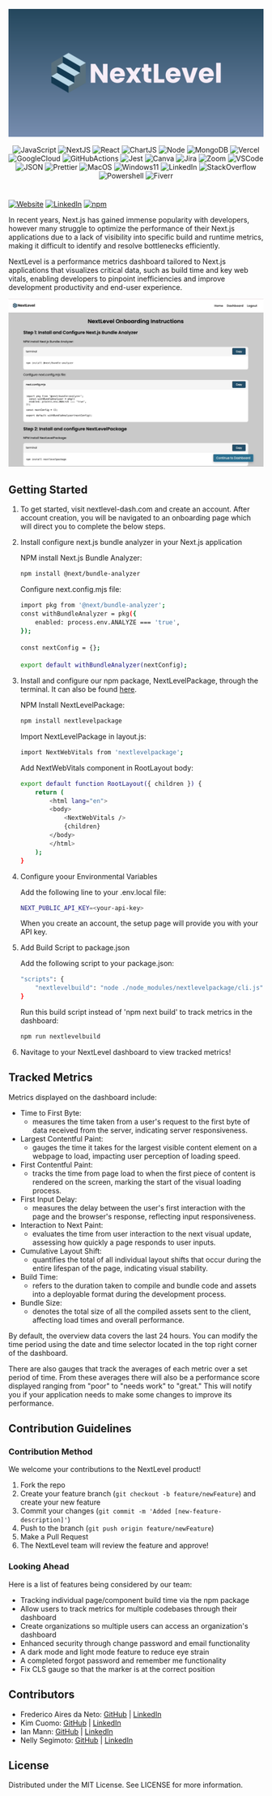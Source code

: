 <div align='center'>

<p align="center">
    <img src="./public/NextLevelBanner.png"/>
</p>

</div>

<div align='center'>

![JavaScript](https://img.shields.io/badge/javascript-%23323330.svg?style=for-the-badge&logo=javascript&logoColor=%23F7DF1E)
![NextJS](https://img.shields.io/badge/next.js-000000?style=for-the-badge&logo=nextdotjs&logoColor=white)
![React](https://img.shields.io/badge/react-%2320232a.svg?style=for-the-badge&logo=react&logoColor=%2361DAFB)
![ChartJS](https://img.shields.io/badge/Chart%20js-FF6384?style=for-the-badge&logo=chartdotjs&logoColor=white)
![Node](https://img.shields.io/badge/-node-339933?style=for-the-badge&logo=node.js&logoColor=white)
![MongoDB](https://img.shields.io/badge/MongoDB-4EA94B?style=for-the-badge&logo=mongodb&logoColor=white)
![Vercel](https://img.shields.io/badge/Vercel-000000?style=for-the-badge&logo=vercel&logoColor=white)
![GoogleCloud](https://img.shields.io/badge/Google_Cloud-4285F4?style=for-the-badge&logo=google-cloud&logoColor=white)
![GitHubActions](https://img.shields.io/badge/GitHub_Actions-2088FF?style=for-the-badge&logo=github-actions&logoColor=white)
![Jest](https://img.shields.io/badge/-jest-C21325?style=for-the-badge&logo=jest&logoColor=white)
![Canva](https://img.shields.io/badge/Canva-%2300C4CC.svg?&style=for-the-badge&logo=Canva&logoColor=white)
![Jira](https://img.shields.io/badge/Jira-0052CC?style=for-the-badge&logo=Jira&logoColor=white)
![Zoom](https://img.shields.io/badge/Zoom-2D8CFF?style=for-the-badge&logo=zoom&logoColor=white)
![VSCode](https://img.shields.io/badge/VSCode-0078D4?style=for-the-badge&logo=visual%20studio%20code&logoColor=white)
![JSON](https://img.shields.io/badge/json-5E5C5C?style=for-the-badge&logo=json&logoColor=white)
![Prettier](https://img.shields.io/badge/prettier-1A2C34?style=for-the-badge&logo=prettier&logoColor=F7BA3E)
![MacOS](https://img.shields.io/badge/mac%20os-000000?style=for-the-badge&logo=apple&logoColor=white)
![Windows11](https://img.shields.io/badge/Windows_11-0078d4?style=for-the-badge&logo=windows-11&logoColor=white)
![LinkedIn](https://img.shields.io/badge/LinkedIn-0077B5?style=for-the-badge&logo=linkedin&logoColor=white)
![StackOverflow](https://img.shields.io/badge/Stack_Overflow-FE7A16?style=for-the-badge&logo=stack-overflow&logoColor=white)
![Powershell](https://img.shields.io/badge/powershell-5391FE?style=for-the-badge&logo=powershell&logoColor=white)
![Fiverr](https://img.shields.io/badge/fiverr-1DBF73?style=for-the-badge&logo=fiverr&logoColor=white)

</div>

#

<a href="https://www.nextlevel-dash.com/">![Website](https://img.shields.io/badge/Website-B9D9EB)</a>
<a href="https://www.linkedin.com/company/nextlevel-dash/">![LinkedIn](https://img.shields.io/badge/LinkedIn-B9D9EB)</a>
<a href="https://www.npmjs.com/package/nextlevelpackageevelpackage">![npm](https://img.shields.io/badge/npm-B9D9EB)</a>

In recent years, Next.js has gained immense popularity with developers, however many struggle to optimize the performance of their Next.js applications due to a lack of visibility into specific build and runtime metrics, making it difficult to identify and resolve bottlenecks efficiently.

NextLevel is a performance metrics dashboard tailored to Next.js applications that visualizes critical data, such as build time and key web vitals, enabling developers to pinpoint inefficiencies and improve development productivity and end-user experience.

<p align="center">
    <img src="./public/NextLevelDashboard.gif"/>
</p>

## Getting Started

1. To get started, visit nextlevel-dash.com and create an account. After account creation, you will be navigated to an onboarding page which will direct you to complete the below steps.

2. Install configure next.js bundle analyzer in your Next.js application

    NPM install Next.js Bundle Analyzer:
    ```bash
    npm install @next/bundle-analyzer
    ```

    Configure next.config.mjs file:
    ```bash
    import pkg from '@next/bundle-analyzer';
    const withBundleAnalyzer = pkg({
        enabled: process.env.ANALYZE === 'true',
    });

    const nextConfig = {};

    export default withBundleAnalyzer(nextConfig);
    ```

3. Install and configure our npm package, NextLevelPackage, through the terminal. It can also be found [here](https://www.npmjs.com/package/nextlevelpackage).

    NPM Install NextLevelPackage:
    ```bash
    npm install nextlevelpackage
    ```

    Import NextLevelPackage in layout.js:
    ```bash
    import NextWebVitals from 'nextlevelpackage';
    ```

    Add NextWebVitals component in RootLayout body:
    ```bash
    export default function RootLayout({ children }) {
        return (
            <html lang="en">
            <body>
                <NextWebVitals />
                {children}
            </body>
            </html>
        );
    }
    ```

4. Configure yoour Environmental Variables

    Add the following line to your .env.local file:
    ```bash
    NEXT_PUBLIC_API_KEY=<your-api-key>
    ```
    When you create an account, the setup page will provide you with your API key.
    
5.  Add Build Script to package.json

    Add the following script to your package.json:
    ```bash
    "scripts": {
        "nextlevelbuild": "node ./node_modules/nextlevelpackage/cli.js"
    }
    ```

    Run this build script instead of 'npm next build' to track metrics in the dashboard:
    ```bash
    npm run nextlevelbuild
    ```

6. Navitage to your NextLevel dashboard to view tracked metrics!

## Tracked Metrics

Metrics displayed on the dashboard include:

- Time to First Byte:
  - measures the time taken from a user's request to the first byte of data received from the server, indicating server responsiveness.
- Largest Contentful Paint:
  - gauges the time it takes for the largest visible content element on a webpage to load, impacting user perception of loading speed.
- First Contentful Paint:
  - tracks the time from page load to when the first piece of content is rendered on the screen, marking the start of the visual loading process.
- First Input Delay:
  - measures the delay between the user's first interaction with the page and the browser's response, reflecting input responsiveness.
- Interaction to Next Paint:
  - evaluates the time from user interaction to the next visual update, assessing how quickly a page responds to user inputs.
- Cumulative Layout Shift:
  - quantifies the total of all individual layout shifts that occur during the entire lifespan of the page, indicating visual stability.
- Build Time:
  - refers to the duration taken to compile and bundle code and assets into a deployable format during the development process.
- Bundle Size:
  - denotes the total size of all the compiled assets sent to the client, affecting load times and overall performance.

By default, the overview data covers the last 24 hours. You can modify the time period using the date and time selector located in the top right corner of the dashboard.

There are also gauges that track the averages of each metric over a set period of time. From these averages there will also be a performance score displayed ranging from "poor" to "needs work" to "great." This will notify you if your application needs to make some changes to improve its performance. 

## Contribution Guidelines

### Contribution Method

We welcome your contributions to the NextLevel product!

1. Fork the repo
2. Create your feature branch (`git checkout -b feature/newFeature`) and create your new feature
3. Commit your changes (`git commit -m 'Added [new-feature-description]'`)
4. Push to the branch (`git push origin feature/newFeature`)
5. Make a Pull Request
6. The NextLevel team will review the feature and approve!

### Looking Ahead

Here is a list of features being considered by our team:

- Tracking individual page/component build time via the npm package
- Allow users to track metrics for multiple codebases through their dashboard
- Create organizations so multiple users can access an organization's dashboard
- Enhanced security through change password and email functionality
- A dark mode and light mode feature to reduce eye strain
- A completed forgot password and remember me functionality
- Fix CLS gauge so that the marker is at the correct position

## Contributors

- Frederico Aires da Neto: [GitHub](https://github.com/FredAires) | [LinkedIn](https://www.linkedin.com/in/frederico-neto-a3722b221/)
- Kim Cuomo: [GitHub](https://github.com/kimcuomo) | [LinkedIn](https://www.linkedin.com/in/kimcuomo/)
- Ian Mann: [GitHub](https://github.com/ianmannn) | [LinkedIn](https://www.linkedin.com/in/iancmann99/)
- Nelly Segimoto: [GitHub](https://github.com/nellysegi) | [LinkedIn](https://www.linkedin.com/in/nellysegimoto/)

## License

Distributed under the MIT License. See LICENSE for more information.
